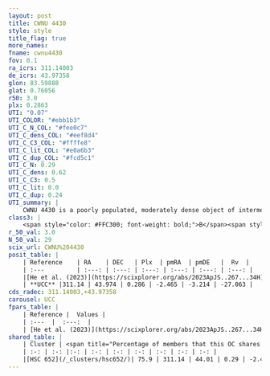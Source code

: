```yaml
---
layout: post
title: CWNU 4430
style: style
title_flag: true
more_names: 
fname: cwnu4430
fov: 0.1
ra_icrs: 311.14003
de_icrs: 43.97358
glon: 83.59888
glat: 0.76056
r50: 3.0
plx: 0.2863
UTI: "0.07"
UTI_COLOR: "#ebb1b3"
UTI_C_N_COL: "#fee0c7"
UTI_C_dens_COL: "#eef8d4"
UTI_C_C3_COL: "#ffffe8"
UTI_C_lit_COL: "#e0a6b3"
UTI_C_dup_COL: "#fcd5c1"
UTI_C_N: 0.29
UTI_C_dens: 0.62
UTI_C_C3: 0.5
UTI_C_lit: 0.0
UTI_C_dup: 0.24
UTI_summary: |
    CWNU 4430 is a poorly populated, moderately dense object of intermediate C3 quality. It was recently reported in the literature.<br><br><span style="color: #99180f; font-weight: bold;">Warning: </span>This is likely a duplicate object, which shares a large percentage of members with at least one previously reported entry.
class3: |
    <span style="color: #FFC300; font-weight: bold;">B</span><span style="color: #FFC300; font-weight: bold;">B</span>
r_50_val: 3.0
N_50_val: 29
scix_url: CWNU%204430
posit_table: |
    | Reference    | RA    | DEC   | Plx  | pmRA  | pmDE   |  Rv  |
    | :---         | :---: | :---: | :---: | :---: | :---: | :---: |
    |[He et al. (2023)](https://scixplorer.org/abs/2023ApJS..267...34H) | 311.147 | 44.012 | 0.28 | -2.443 | -3.214 | -- |
    | **UCC** |311.14 | 43.974 | 0.286 | -2.465 | -3.214 | -27.063 | 
cds_radec: 311.14003,+43.97358
carousel: UCC
fpars_table: |
    | Reference |  Values |
    | :---  |  :---:  |
    | [He et al. (2023)](https://scixplorer.org/abs/2023ApJS..267...34H) | `A0=7.2, m-M=13.2, logA=6.5` |
shared_table: |
    | Cluster | <span title="Percentage of members that this OC shares with the ones listed">%</span>   | RA   | DEC   | Plx   | pmRA  | pmDE  | Rv | UTI |
    | :-: | :-: |:-: | :-: | :-: | :-: | :-: | :-: | :-: |
    |[HSC 652](/_clusters/hsc652/)| 75.9 | 311.14 | 44.01 | 0.29 | -2.46 | -3.21 | -19.86 |0.28 |
---
```

